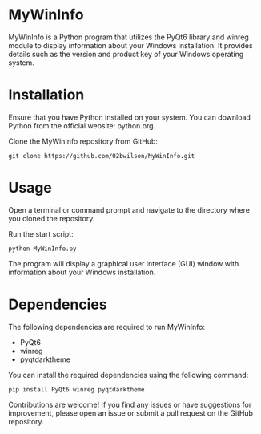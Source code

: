 # MyWinInfo

MyWinInfo is a Python program that utilizes the PyQt6 library and winreg module to display information about your Windows installation. It provides details such as the version and product key of your Windows operating system.

# Installation

Ensure that you have Python installed on your system. You can download Python from the official website: python.org.

Clone the MyWinInfo repository from GitHub:


`git clone https://github.com/02bwilson/MyWinInfo.git`

# Usage

Open a terminal or command prompt and navigate to the directory where you cloned the repository.

Run the start script:

`python MyWinInfo.py`

The program will display a graphical user interface (GUI) window with information about your Windows installation.

# Dependencies

The following dependencies are required to run MyWinInfo:

- PyQt6
- winreg
- pyqtdarktheme

You can install the required dependencies using the following command:

`pip install PyQt6 winreg pyqtdarktheme`

Contributions are welcome! If you find any issues or have suggestions for improvement, please open an issue or submit a pull request on the GitHub repository.
